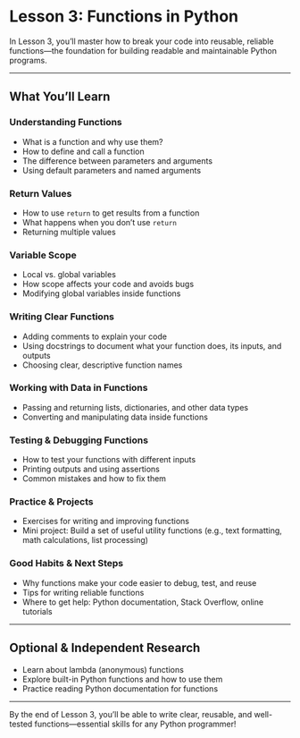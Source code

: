 # Lesson 3: Functions in Python

In Lesson 3, you’ll master how to break your code into reusable, reliable functions—the foundation for building readable and maintainable Python programs.

---

## What You’ll Learn

### Understanding Functions
- What is a function and why use them?
- How to define and call a function
- The difference between parameters and arguments
- Using default parameters and named arguments

### Return Values
- How to use `return` to get results from a function
- What happens when you don’t use `return`
- Returning multiple values

### Variable Scope
- Local vs. global variables
- How scope affects your code and avoids bugs
- Modifying global variables inside functions

### Writing Clear Functions
- Adding comments to explain your code
- Using docstrings to document what your function does, its inputs, and outputs
- Choosing clear, descriptive function names

### Working with Data in Functions
- Passing and returning lists, dictionaries, and other data types
- Converting and manipulating data inside functions

### Testing & Debugging Functions
- How to test your functions with different inputs
- Printing outputs and using assertions
- Common mistakes and how to fix them

### Practice & Projects
- Exercises for writing and improving functions
- Mini project: Build a set of useful utility functions (e.g., text formatting, math calculations, list processing)

### Good Habits & Next Steps
- Why functions make your code easier to debug, test, and reuse
- Tips for writing reliable functions
- Where to get help: Python documentation, Stack Overflow, online tutorials

---

## Optional & Independent Research

- Learn about lambda (anonymous) functions
- Explore built-in Python functions and how to use them
- Practice reading Python documentation for functions

---

By the end of Lesson 3, you’ll be able to write clear, reusable, and well-tested functions—essential skills for any Python programmer!
